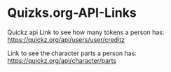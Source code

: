 # Quizks.org-API-Links
Quickz api
Link to see how many tokens a person has: https://quickz.org/api/users/user/creditz


Link to see the character parts a person has: https://quickz.org/api/character/parts
